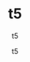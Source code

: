 ---
  audience: "primary"
  author: "t5"
  description: "t5"
  difficulty: "beginner"
  date_posted: "2019-11-25"
  osm_username: "t5"
  filename: "1574697222658-Introduction to OpenStreetMap.pdf"
  group: ""
  layout: "project"
  preparation_time: "less_than_one_hour"
  project_time: "less_than_one_hour"
  subtitle: "t5"
  thumbnail: "1574697207873-mapgive_cake.jpg"
  title: "t5"
  type: "desktop"
  url: "2019-11-25-437936"

---